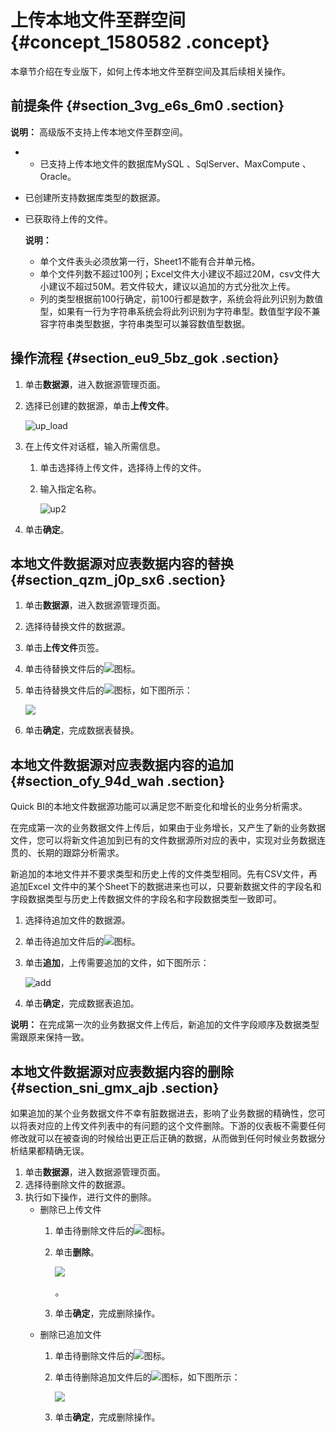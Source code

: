 # 上传本地文件至群空间 {#concept_1580582 .concept}

本章节介绍在专业版下，如何上传本地文件至群空间及其后续相关操作。

## 前提条件 {#section_3vg_e6s_6m0 .section}

**说明：** 高级版不支持上传本地文件至群空间。

-   -   已支持上传本地文件的数据库MySQL 、SqlServer、MaxCompute 、Oracle。
-   已创建所支持数据库类型的数据源。
-   已获取待上传的文件。

    **说明：** 

    -   单个文件表头必须放第一行，Sheet1不能有合并单元格。
    -   单个文件列数不超过100列；Excel文件大小建议不超过20M，csv文件大小建议不超过50M。若文件较大，建议以追加的方式分批次上传。
    -   列的类型根据前100行确定，前100行都是数字，系统会将此列识别为数值型，如果有一行为字符串系统会将此列识别为字符串型。数值型字段不兼容字符串类型数据，字符串类型可以兼容数值型数据。

## 操作流程 {#section_eu9_5bz_gok .section}

1.  单击**数据源**，进入数据源管理页面。
2.  选择已创建的数据源，单击**上传文件**。

    ![up_load](http://static-aliyun-doc.oss-cn-hangzhou.aliyuncs.com/assets/img/1253524/156706056757314_zh-CN.png)

3.  在上传文件对话框，输入所需信息。
    1.  单击选择待上传文件，选择待上传的文件。
    2.  输入指定名称。

        ![up2](http://static-aliyun-doc.oss-cn-hangzhou.aliyuncs.com/assets/img/1253524/156706056757326_zh-CN.png)

4.  单击**确定**。

## 本地文件数据源对应表数据内容的替换 {#section_qzm_j0p_sx6 .section}

1.  单击**数据源**，进入数据源管理页面。
2.  选择待替换文件的数据源。
3.  单击**上传文件**页签。
4.  单击待替换文件后的![](http://static-aliyun-doc.oss-cn-hangzhou.aliyuncs.com/assets/img/9086/156706056757574_zh-CN.png)图标。
5.  单击待替换文件后的![](http://static-aliyun-doc.oss-cn-hangzhou.aliyuncs.com/assets/img/9086/156706056757558_zh-CN.png)图标，如下图所示：

    ![](http://static-aliyun-doc.oss-cn-hangzhou.aliyuncs.com/assets/img/9086/156706056757561_zh-CN.png)

6.  单击**确定**，完成数据表替换。

## 本地文件数据源对应表数据内容的追加 {#section_ofy_94d_wah .section}

Quick BI的本地文件数据源功能可以满足您不断变化和增长的业务分析需求。

在完成第一次的业务数据文件上传后，如果由于业务增长，又产生了新的业务数据文件，您可以将新文件追加到已有的文件数据源所对应的表中，实现对业务数据连贯的、长期的跟踪分析需求。

新追加的本地文件并不要求类型和历史上传的文件类型相同。先有CSV文件，再追加Excel 文件中的某个Sheet下的数据进来也可以，只要新数据文件的字段名和字段数据类型与历史上传数据文件的字段名和字段数据类型一致即可。

1.  选择待追加文件的数据源。
2.  单击待追加文件后的![](http://static-aliyun-doc.oss-cn-hangzhou.aliyuncs.com/assets/img/9086/156706056757574_zh-CN.png)图标。
3.  单击**追加**，上传需要追加的文件，如下图所示：

    ![add](http://static-aliyun-doc.oss-cn-hangzhou.aliyuncs.com/assets/img/9086/156706056833506_zh-CN.png)

4.  单击**确定**，完成数据表追加。

**说明：** 在完成第一次的业务数据文件上传后，新追加的文件字段顺序及数据类型需跟原来保持一致。

## 本地文件数据源对应表数据内容的删除 {#section_sni_gmx_ajb .section}

如果追加的某个业务数据文件不幸有脏数据进去，影响了业务数据的精确性，您可以将表对应的上传文件列表中的有问题的这个文件删除。下游的仪表板不需要任何修改就可以在被查询的时候给出更正后正确的数据，从而做到任何时候业务数据分析结果都精确无误。

1.  单击**数据源**，进入数据源管理页面。
2.  选择待删除文件的数据源。
3.  执行如下操作，进行文件的删除。
    -   删除已上传文件
        1.  单击待删除文件后的![](http://static-aliyun-doc.oss-cn-hangzhou.aliyuncs.com/assets/img/1253524/156706056857357_zh-CN.png)图标。
        2.  单击**删除**。

            ![](http://static-aliyun-doc.oss-cn-hangzhou.aliyuncs.com/assets/img/1253524/156706056857355_zh-CN.png)

            。

        3.  单击**确定**，完成删除操作。
    -   删除已追加文件
        1.  单击待删除文件后的![](http://static-aliyun-doc.oss-cn-hangzhou.aliyuncs.com/assets/img/9086/156706056757574_zh-CN.png)图标。
        2.  单击待删除追加文件后的![](http://static-aliyun-doc.oss-cn-hangzhou.aliyuncs.com/assets/img/9086/156706056857835_zh-CN.png)图标，如下图所示：

            ![](http://static-aliyun-doc.oss-cn-hangzhou.aliyuncs.com/assets/img/9086/156706056857833_zh-CN.png)

        3.  单击**确定**，完成删除操作。


